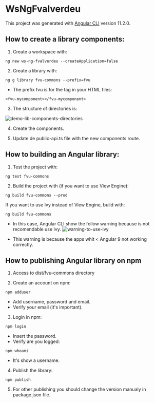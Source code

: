 # WsNgFvalverdeu

This project was generated with [Angular CLI](https://github.com/angular/angular-cli) version 11.2.0.


## How to create a library components:

1. Create a workspace with: 
```
ng new ws-ng-fvalverdeu --createApplication=false
```

2. Create a library with:
```
ng g library fvu-commons --prefix=fvu
```

- The prefix fvu is for the tag in your HTML files: 
```
<fvu-mycomponent></fvu-mycomponent>
```

3. The structure of directories is:

![demo-lib-components-directories](https://user-images.githubusercontent.com/36082218/109058566-22cbc280-76b1-11eb-857e-bd3549399b5a.png)

4. Create the components.

5. Update de public-api.ts file with the new components route.


## How to building an Angular library:

1. Test the project with:
```
ng test fvu-commons
```
2. Build the project with (if you want to use View Engine):
```
ng build fvu-commons --prod
```
If you want to use Ivy instead of View Engine, build with:

```
ng build fvu-commons
```
- In this case, Angular CLI show the follow warning because is not recomendable use Ivy.
   ![warning-to-use-ivy](https://user-images.githubusercontent.com/36082218/109093129-d8b10400-76e5-11eb-95ac-c1ef5fd52131.png)

- This warning is because the apps whit < Angular 9 not working correctly.


## How to publishing Angular library on npm

1. Access to dist/fvu-commons directory

2. Create an account on npm:
```
npm adduser
```
- Add username, password and email.
- Verify your email (it's important).

3. Login in npm:
```
npm login
```
- Insert the password.
- Verify are you logged: 
```
npm whoami
```
- It's show a username.

4. Publish the library:
```
npm publish
```

5. For other publishing you should change the version manualy in package.json file.



